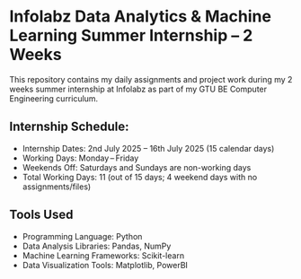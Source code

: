 # Infolabz Data Analytics & Machine Learning Summer Internship – 2 Weeks

This repository contains my daily assignments and project work during my 2 weeks summer internship at Infolabz as part of my GTU BE Computer Engineering curriculum.

## Internship Schedule:
- Internship Dates: 2nd July 2025 – 16th July 2025 (15 calendar days)
- Working Days: Monday – Friday
- Weekends Off: Saturdays and Sundays are non-working days
- Total Working Days: 11 (out of 15 days; 4 weekend days with no assignments/files)

## Tools Used  
- Programming Language: Python  
- Data Analysis Libraries: Pandas, NumPy  
- Machine Learning Frameworks: Scikit-learn  
- Data Visualization Tools: Matplotlib, PowerBI


